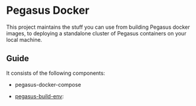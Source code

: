 # Pegasus Docker

This project maintains the stuff you can use from building Pegasus docker images,
to deploying a standalone cluster of Pegasus containers on your local machine.

## Guide

It consists of the following components:

- pegasus-docker-compose

- [pegasus-build-env](pegasus-build-env/README.md):
